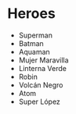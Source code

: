 # Heroes

* Superman
* Batman
* Aquaman
* Mujer Maravilla
* Linterna Verde
* Robin
* Volcán Negro
* Atom
* Super López
